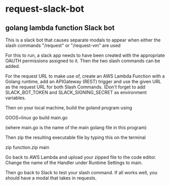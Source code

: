# request-slack-bot
## golang lambda function Slack bot 


This is a slack bot that causes separate modals to appear when either the slash commands "/request" or "/request-vm" are used

For this to run, a slack app needs to have been created with the appropriate OAUTH permissions assigned to it. Then the two slash commands can be added.

For the request URL to make use of, create an AWS Lambda Function with a Golang runtime, add an APIGateway (REST) trigger and use the given URL as the request URL for both Slash Commands. (Don't forget to add SLACK_BOT_TOKEN and SLACK_SIGNING_SECRET as environment variables.

Then on your local machine, build the goland program using 

GOOS=linux go build main.go 

(where main.go is the name of the main golang file in this program)

Then zip the resulting executable file by typing this on the terminal

zip function.zip main 

Go back to AWS Lambda and upload your zipped file to the code editor. Change the name of the Handler under Runtime Settings to main. 

Then go back to Slack to test your slash command. If all works well, you should have a modal that takes in requests.



